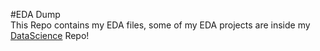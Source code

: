 #EDA Dump
<br>
This Repo contains my EDA files, some of my EDA projects are inside my [DataScience](https://github.com/sinanshamsudheen/AiML/tree/main/DataScience) Repo!
